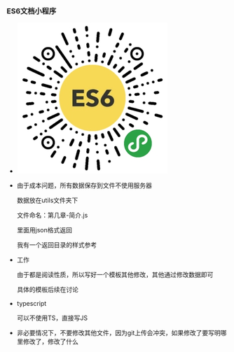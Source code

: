 ### ES6文档小程序

+ ![gh_7b306f5c884a_344](image/gh_7b306f5c884a_344.jpg)

+ 由于成本问题，所有数据保存到文件不使用服务器

  数据放在utils文件夹下

  文件命名：第几章-简介.js

  里面用json格式返回

  我有一个返回目录的样式参考

+ 工作

  由于都是阅读性质，所以写好一个模板其他修改，其他通过修改数据即可

  具体的模板后续在讨论

+ typescript

  可以不使用TS，直接写JS

+ 非必要情况下，不要修改其他文件，因为git上传会冲突，如果修改了要写明哪里修改了，修改了什么

  